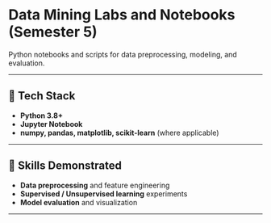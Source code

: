 # Data Mining Labs and Notebooks (Semester 5)

Python notebooks and scripts for data preprocessing, modeling, and evaluation.

---

## 🚀 Tech Stack
- **Python 3.8+**
- **Jupyter Notebook**
- **numpy, pandas, matplotlib, scikit-learn** (where applicable)

---

## 🧩 Skills Demonstrated
- **Data preprocessing** and feature engineering  
- **Supervised / Unsupervised learning** experiments  
- **Model evaluation** and visualization  

---
